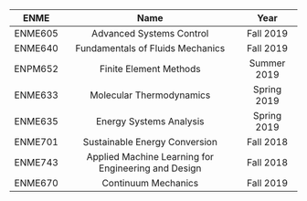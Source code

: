 |   ENME	|  Name 	| Year|
|:-:	|:-:	|:-: |
|  ENME605 	|  Advanced Systems Control   	| Fall 2019     |
|  ENME640 	|  Fundamentals of Fluids Mechanics	| Fall 2019 |
|  ENPM652 	|  Finite Element Methods 	| Summer 2019  |
|  ENME633 |   Molecular Thermodynamics| Spring 2019   |
|  ENME635 |   Energy Systems Analysis | Spring 2019   |
|  ENME701 |  Sustainable Energy Conversion| Fall 2018   |
|  ENME743 |   Applied Machine Learning for Engineering and Design| Fall 2018   |
|  ENME670 |   Continuum Mechanics | Fall 2019   |

